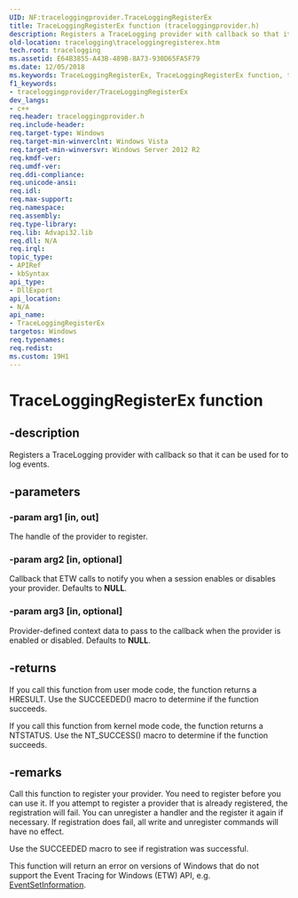 ```yaml
---
UID: NF:traceloggingprovider.TraceLoggingRegisterEx
title: TraceLoggingRegisterEx function (traceloggingprovider.h)
description: Registers a TraceLogging provider with callback so that it can be used for to log events.
old-location: tracelogging\traceloggingregisterex.htm
tech.root: tracelogging
ms.assetid: E64B3855-A43B-489B-8A73-930D65FA5F79
ms.date: 12/05/2018
ms.keywords: TraceLoggingRegisterEx, TraceLoggingRegisterEx function, tracelogging.traceloggingregisterex, traceloggingprovider/TraceLoggingRegisterEx
f1_keywords:
- traceloggingprovider/TraceLoggingRegisterEx
dev_langs:
- c++
req.header: traceloggingprovider.h
req.include-header: 
req.target-type: Windows
req.target-min-winverclnt: Windows Vista
req.target-min-winversvr: Windows Server 2012 R2
req.kmdf-ver: 
req.umdf-ver: 
req.ddi-compliance: 
req.unicode-ansi: 
req.idl: 
req.max-support: 
req.namespace: 
req.assembly: 
req.type-library: 
req.lib: Advapi32.lib
req.dll: N/A
req.irql: 
topic_type:
- APIRef
- kbSyntax
api_type:
- DllExport
api_location:
- N/A
api_name:
- TraceLoggingRegisterEx
targetos: Windows
req.typenames: 
req.redist: 
ms.custom: 19H1
---
```


# TraceLoggingRegisterEx function


## -description


Registers a TraceLogging provider with callback so that it can be used for to log events.


## -parameters




### -param arg1 [in, out]

The handle of the provider to register.


### -param arg2 [in, optional]

Callback that ETW calls to notify you when a session enables or disables your provider. Defaults to <b>NULL</b>.


### -param arg3 [in, optional]

Provider-defined context data to pass to the callback when the provider is enabled or disabled. Defaults to <b>NULL</b>.


## -returns



If you call this function from user mode code, the function returns a HRESULT. Use the SUCCEEDED() macro to determine if the function succeeds.

 If you call this function from kernel mode code, the function returns a NTSTATUS. Use the NT_SUCCESS() macro to determine if the function succeeds.




## -remarks



Call this function to register your provider. You need to register before you can use it. If you attempt to register a provider that is already registered, the registration will fail. You can unregister a handler and the register it again if necessary. If registration does fail, all write and unregister commands will have no effect.

Use the SUCCEEDED macro to see if registration was successful.

This function will return an error on versions of Windows that do not support the Event Tracing for Windows (ETW) API, e.g. <a href="https://docs.microsoft.com/windows/desktop/api/evntprov/nf-evntprov-eventsetinformation">EventSetInformation</a>.




